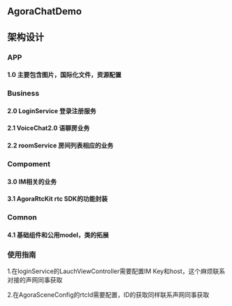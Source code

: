 ## AgoraChatDemo


## 架构设计

### **APP**

#### 1.0 主要包含图片，国际化文件，资源配置


### **Business**

#### 2.0 LoginService 登录注册服务

#### 2.1 VoiceChat2.0 语聊房业务

#### 2.2 roomService 房间列表相应的业务


### **Compoment**

#### 3.0 IM相关的业务

#### 3.1 AgoraRtcKit rtc SDK的功能封装



### **Comnon** 
#### 4.1 基础组件和公用model，类的拓展

### 使用指南

1.在loginService的LauchViewController需要配置IM Key和host，这个麻烦联系对接的声网同事获取

2.在AgoraSceneConfig的rtcId需要配置，ID的获取同样联系声网同事获取
